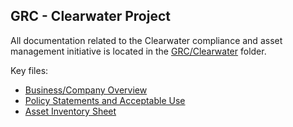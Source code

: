 ## GRC - Clearwater Project

All documentation related to the Clearwater compliance and asset management initiative is located in the [GRC/Clearwater](GRC/Clearwater/) folder.

Key files:
- [Business/Company Overview](GRC/Clearwater/BrightingtonAcademy2025.pdf)
- [Policy Statements and Acceptable Use](GRC/Clearwater/PolicyStatementsEthanByrd.pdf)
- [Asset Inventory Sheet](GRC/Clearwater/asset_inventory.xlsx)


